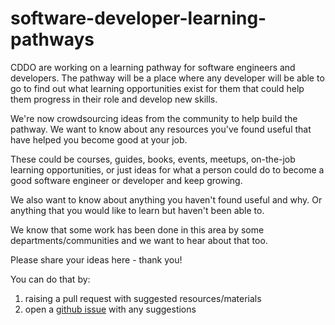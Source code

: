 # software-developer-learning-pathways

CDDO are working on a learning pathway for software engineers and developers. The pathway will be a place where any developer will be able to go to find out what learning opportunities exist for them that could help them progress in their role and develop new skills. 

We're now crowdsourcing ideas from the community to help build the pathway. We want to know about any resources you've found useful that have helped you become good at your job. 

These could be courses, guides, books, events, meetups, on-the-job learning opportunities, or just ideas for what a person could do to become a good software engineer or developer and keep growing.  

We also want to know about anything you haven't found useful and why. Or anything that you would like to learn but haven't been able to. 

We know that some work has been done in this area by some departments/communities and we want to hear about that too. 

Please share your ideas here - thank you!

You can do that by:

1. raising a pull request with suggested resources/materials
2. open a [github issue](https://github.com/uk-x-gov-software-community/software-developer-learning-pathways/issues) with any suggestions
